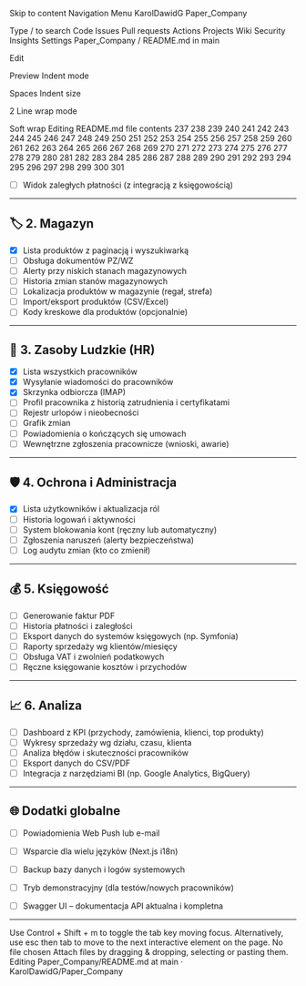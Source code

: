 Skip to content
Navigation Menu
KarolDawidG
Paper_Company

Type / to search
Code
Issues
Pull requests
Actions
Projects
Wiki
Security
Insights
Settings
Paper_Company
/
README.md
in
main

Edit

Preview
Indent mode

Spaces
Indent size

2
Line wrap mode

Soft wrap
Editing README.md file contents
237
238
239
240
241
242
243
244
245
246
247
248
249
250
251
252
253
254
255
256
257
258
259
260
261
262
263
264
265
266
267
268
269
270
271
272
273
274
275
276
277
278
279
280
281
282
283
284
285
286
287
288
289
290
291
292
293
294
295
296
297
298
299
300
301
- [ ] Widok zaległych płatności (z integracją z księgowością)

---

## 🏷 2. Magazyn
- [x] Lista produktów z paginacją i wyszukiwarką
- [ ] Obsługa dokumentów PZ/WZ
- [ ] Alerty przy niskich stanach magazynowych
- [ ] Historia zmian stanów magazynowych
- [ ] Lokalizacja produktów w magazynie (regał, strefa)
- [ ] Import/eksport produktów (CSV/Excel)
- [ ] Kody kreskowe dla produktów (opcjonalnie)

---

## 👥 3. Zasoby Ludzkie (HR)
- [x] Lista wszystkich pracowników
- [x] Wysyłanie wiadomości do pracowników
- [x] Skrzynka odbiorcza (IMAP)
- [ ] Profil pracownika z historią zatrudnienia i certyfikatami
- [ ] Rejestr urlopów i nieobecności
- [ ] Grafik zmian
- [ ] Powiadomienia o kończących się umowach
- [ ] Wewnętrzne zgłoszenia pracownicze (wnioski, awarie)

---

## 🛡 4. Ochrona i Administracja
- [x] Lista użytkowników i aktualizacja ról
- [ ] Historia logowań i aktywności
- [ ] System blokowania kont (ręczny lub automatyczny)
- [ ] Zgłoszenia naruszeń (alerty bezpieczeństwa)
- [ ] Log audytu zmian (kto co zmienił)

---

## 💰 5. Księgowość
- [ ] Generowanie faktur PDF
- [ ] Historia płatności i zaległości
- [ ] Eksport danych do systemów księgowych (np. Symfonia)
- [ ] Raporty sprzedaży wg klientów/miesięcy
- [ ] Obsługa VAT i zwolnień podatkowych
- [ ] Ręczne księgowanie kosztów i przychodów

---

## 📈 6. Analiza
- [ ] Dashboard z KPI (przychody, zamówienia, klienci, top produkty)
- [ ] Wykresy sprzedaży wg działu, czasu, klienta
- [ ] Analiza błędów i skuteczności pracowników
- [ ] Eksport danych do CSV/PDF
- [ ] Integracja z narzędziami BI (np. Google Analytics, BigQuery)

---

## 🌐 Dodatki globalne
- [ ] Powiadomienia Web Push lub e-mail
- [ ] Wsparcie dla wielu języków (Next.js i18n)
- [ ] Backup bazy danych i logów systemowych
- [ ] Tryb demonstracyjny (dla testów/nowych pracowników)
- [ ] Swagger UI – dokumentacja API aktualna i kompletna



---
Use Control + Shift + m to toggle the tab key moving focus. Alternatively, use esc then tab to move to the next interactive element on the page.
No file chosen
Attach files by dragging & dropping, selecting or pasting them.
Editing Paper_Company/README.md at main · KarolDawidG/Paper_Company